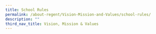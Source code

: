 ```yaml
---
title: School Rules
permalink: /about-regent/Vision-Mission-and-Values/school-rules/
description: ""
third_nav_title: Vision, Mission & Values
---
```

